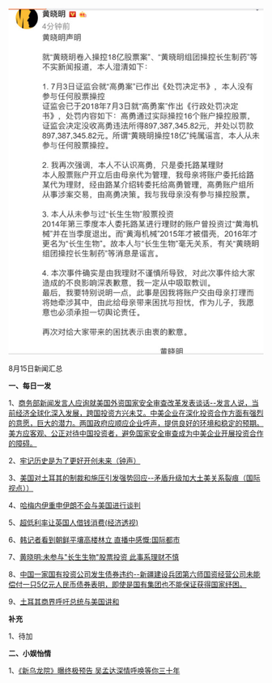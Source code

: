 ![08_01](.\08_15.jpg)

8月15日新闻汇总

**一、每日一发**

1、[商务部新闻发言人应询就美国外资国家安全审查改革发表谈话--发言人说，当前经济全球化深入发展，跨国投资方兴未艾。中美企业在深化投资合作方面有强烈的意愿，巨大的潜力。两国政府应顺应企业呼声，提供良好的环境和稳定的预期。美方应客观、公正对待中国投资者，避免国家安全审查成为中美企业开展投资合作的障碍。](http://paper.people.com.cn/rmrb/html/2018-08/15/nw.D110000renmrb_20180815_5-02.htm)

2、[牢记历史是为了更好开创未来（钟声）](http://paper.people.com.cn/rmrb/html/2018-08/15/nw.D110000renmrb_20180815_2-03.htm)

3、[美国对土耳其的制裁和施压引发强势回应--矛盾升级加大土美关系裂痕（国际视点））](http://paper.people.com.cn/rmrb/html/2018-08/15/nw.D110000renmrb_20180815_1-21.htm)

4、[哈梅内伊重申伊朗不会与美国进行谈判](http://paper.people.com.cn/rmrb/html/2018-08/15/nw.D110000renmrb_20180815_5-21.htm)

5、[超低利率让英国人借钱消费(经济透视)](http://paper.people.com.cn/rmrb/html/2018-08/15/nw.D110000renmrb_20180815_2-22.htm)

6、[韩记者看到朝鲜平壤高楼林立 直播中感慨:国际都市](http://news.163.com/18/0815/01/DP7APLTV0001875O.html)

7、[黄晓明:未参与"长生生物"股票投资 此事系理财不慎](http://news.163.com/18/0815/01/DP7C4RFF0001899O.html)

8、[中国一家国有投资公司发生债券违约--新疆建设兵团第六师国资经营公司未能偿付一只5亿元人民币债券表明，即使是国有集团也不能保证获得国家纾困。](http://www.ftchinese.com/premium/001078961?exclusive)

9、[土耳其商界呼吁总统与美国讲和](http://www.ftchinese.com/story/001078958)



**补充**

1、待加



**二、小娱怡情**

1、[《新乌龙院》曝终极预告 吴孟达深情呼唤等你三十年](http://movie.67.com/hyzx/2018/08/14/926984.html)
